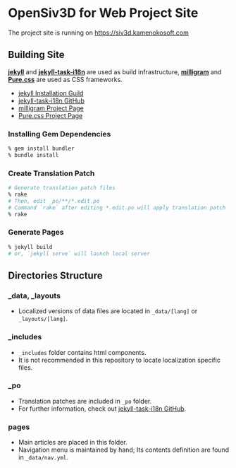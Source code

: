 # OpenSiv3D for Web Project Site

The project site is running on <https://siv3d.kamenokosoft.com>

## Building Site

[**jekyll**](https://jekyllrb.com) and [**jekyll-task-i18n**](https://github.com/ruby-gettext/jekyll-task-i18n) are used as build infrastructure, [**milligram**](https://milligram.io) and [**Pure.css**](https://purecss.io) are used as CSS frameworks.

- [jekyll Installation Guild](https://jekyllrb.com/docs/)
- [jekyll-task-i18n GitHub](https://github.com/ruby-gettext/jekyll-task-i18n)
- [milligram Project Page](https://milligram.io)
- [Pure.css Project Page](https://purecss.io)

### Installing Gem Dependencies

```sh
% gem install bundler
% bundle install
```

### Create Translation Patch

```sh
# Generate translation patch files
% rake
# Then, edit _po/**/*.edit.po
# Command `rake` after editing *.edit.po will apply translation patch
% rake
```

### Generate Pages

```sh
% jekyll build
# or, `jekyll serve` will launch local server
```

## Directories Structure

### \_data, \_layouts

- Localized versions of data files are located in `_data/[lang]` or `_layouts/[lang]`.

### \_includes

- `_includes` folder contains html components.
- It is not recommended in this repository to locate localization specific files.

### \_po

- Translation patches are included in `_po` folder.
- For further information, check out [jekyll-task-i18n GitHub](https://github.com/ruby-gettext/jekyll-task-i18n).

### pages

- Main articles are placed in this folder.
- Navigation menu is maintained by hand; Its contents definition are found in `_data/nav.yml`.
